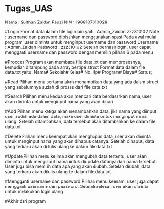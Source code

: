 # Tugas_UAS

Nama  : Sulthan Zaidan Fauzi
NIM   : 1908107010028

#Login
Format data dalam file login.bin yaitu:
Admin_Zaidan zzz310102
Note : username dan password dipisahkan menggunakan spasi
Pada awal mulai program, user diminta untuk menginput username dan password
Username  : Admin_Zaidan
Password  : zzz310102
Setelah berhasil login, user dapat mengganti username dan password dengan memilih pilihan 6 pada menu

#Procces
Program akan membaca file data.txt dan memprosesnya, kemudian ditampung pada array bertipe struct
Format data dalam file data.txt yaitu:
Nama# Sekolah# Kelas# No_Hp# Program# Biaya# Status;

#Read
Pilihan menu pertama akan menampilkan data yang ada dalam struct yang sebelumnya sudah di proses dari file data.txt

#Search
Pilihan menu kedua akan mencari data berdasarkan nama, user akan diminta untuk menginput nama yang akan dicari

#Add
Pilihan menu ketiga akan menambahkan data, jika nama yang diinput user sudah ada dalam data, maka user diminta untuk menginput nama ulang.
Setelah ditambahkan, data tersebut akan ditambahkan ke dalam file data.txt

#Delete
Pilihan menu keempat akan menghapus data, user akan diminta untuk menginput nama yang akan dihapus datanya.
Setelah dihapus, data yang terbaru akan di tulis ulang ke dalam file data.txt

#Update
Pilihan menu kelima akan mengubah data tertentu, user akan diminta untuk menginput nama untuk diupdate datanya dari nama tersebut.
User juga bisa memilih data apa yang akan diubah. Setelah diubah, data yang terbaru akan ditulis ulang ke dalam file data.txt

#Mengganti username dan password
Pilihan menu keenam, user juga dapat mengganti username dan password. Setelah selesai, user akan diminta untuk melakukan login ulang

#Akhir dari program

